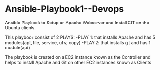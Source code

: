 # Ansible-Playbook1--Devops
Ansible Playbook to Setup an Apache Webserver and 
Install GIT on the Ubuntu clients.

This playbook consist of 2 PLAYS:
-PLAY 1: that installs Apache and has 5 modules(apt, file, service, ufw, copy)
-PLAY 2: that installs git and has 1 module(apt)

The playbook is created on a EC2 instance known as the Controller 
and helps to install Apache and Git on other EC2 instances known as Clients 
